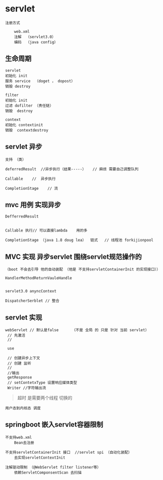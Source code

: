 


#   servlet 

    注册方式
    
        web.xml
        注解  （servlet3.0）
        编码  （java config）
        
        
## 生命周期
    
    servlet
    初始化 init
    服务 service  （doget ， dopost）
    销毁 destroy        
    
    filter
    初始化 init
    过滤 dofilter （责任链）
    销毁  destroy
    
    context
    初始化 contextinit
    销毁  contextdestroy
    
    
## servlet 异步

    支持 （类）
    
    deferredResult  //异步执行（结果-----）   // 麻烦 需要自己调整队列
    
    Callable    //  异步执行
    
    CompletionStage    // 流
    
    
    
## mvc 用例 实现异步

    DefferredResult    
    
    
    Callable 执行// 可以直接lambda    用的多
    
    CompletionStage （java 1.8 doug lea）  链式   // 线程池 forkijionpool
    
    
    
## MVC 实现  异步servlet    围绕servlet规范操作的

    （boot 不会去引导 他的自动装配 （他是 不支持servletContainerInit 的实现接口））

    HandlerMethodReturnVauleHandle
    
    
    servlet3.0 anyncContext
    
    DispatcherSerblet // 整合
    
    
## servlet 实现

    webServlet // 默认是false      （不是 全局 的 只是 针对 当前 servlet）
     // 先激活 
     // 
     
     use
     
     // 创建异步上下文
     // 创建 监听
     // 
     //输出
     getResponse
     // setContetxType 设置响应媒体类型
     Writer //字符输出流
     
     
> 超时 是需要两个线程 切换的

    用户态到内核态 调度
    
## springboot 嵌入servlet容器限制

    不支持web.xml      
        Bean去注册
    
    不支持servletContainerInit 接口  //servlet spi （自动化装配）   
        去实现servletContextInit
    
    注解驱动限制 （@WebServlet filter listener等）    
        依赖ServletComponsentScan 去扫描
        
        
            
        
    
    
    
    

          
    